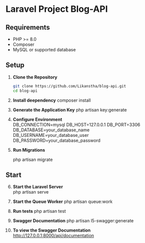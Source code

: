 # Laravel Project Blog-API

## Requirements

-   PHP >= 8.0
-   Composer
-   MySQL or supported database

## Setup

1. **Clone the Repository**

    ```bash
    git clone https://github.com/Likanstha/blog-api.git
    cd blog-api
    ```

2. **Install deependency**
   composer install

3. **Generate the Application Key**
   php artisan key:generate

4. **Configure Environment**  
   DB_CONNECTION=mysql
   DB_HOST=127.0.0.1
   DB_PORT=3306
   DB_DATABASE=your_database_name
   DB_USERNAME=your_database_user
   DB_PASSWORD=your_database_password

5. **Run Migrations**

    php artisan migrate

## Start

6.  **Start the Laravel Server**  
    php artisan serve

7.  **Start the Queue Worker**
    php artisan queue:work

8.  **Run tests**
    php artisan test

9.  **Swagger Documentation**
    php artisan l5-swagger:generate

10.  **To view the Swagger Documentation**
    http://127.0.0.1:8000/api/documentation